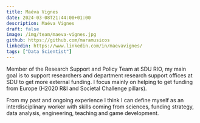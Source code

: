 ```yaml
---
title: Maéva Vignes
date: 2024-03-08T21:44:00+01:00
description: Maéva Vignes
draft: false
image: /img/team/maeva-vignes.jpg
github: https://github.com/maramusicos
linkedin: https://www.linkedin.com/in/maevavignes/
tags: ["Data Scientist"]
---
```


Member of the Research Support and Policy Team at SDU RIO, my main goal is to support researchers and department research support offices at SDU to get more external funding. I focus mainly on helping to get funding from Europe (H2020 R&I and Societal Challenge pillars).

From my past and ongoing experience I think I can define myself as an interdisciplinary worker with skills coming from sciences, funding strategy, data analysis, engineering, teaching and game development.

